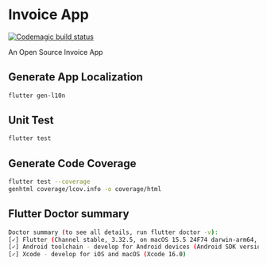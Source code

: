 # Invoice App

[![Codemagic build status](https://api.codemagic.io/apps/6864253ef2b608e1bd8d9e29/6864253ef2b608e1bd8d9e28/status_badge.svg)](https://codemagic.io/app/6864253ef2b608e1bd8d9e29/6864253ef2b608e1bd8d9e28/latest_build)

An Open Source Invoice App

## Generate App Localization

```bash
flutter gen-l10n
```

## Unit Test

```bash
flutter test
```

## Generate Code Coverage

```bash
flutter test --coverage
genhtml coverage/lcov.info -o coverage/html
```

## Flutter Doctor summary

```bash
Doctor summary (to see all details, run flutter doctor -v):
[✓] Flutter (Channel stable, 3.32.5, on macOS 15.5 24F74 darwin-arm64, locale en-IN)
[✓] Android toolchain - develop for Android devices (Android SDK version 34.0.0)
[✓] Xcode - develop for iOS and macOS (Xcode 16.0)
```
